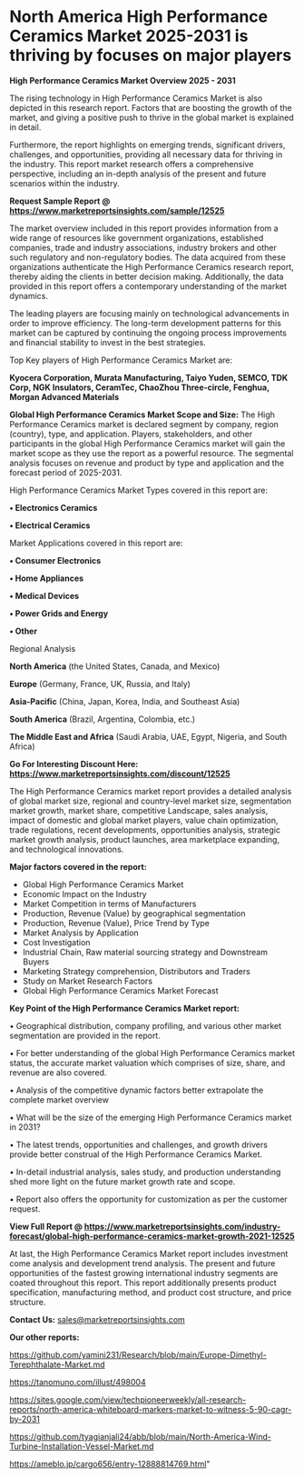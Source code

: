  # North America High Performance Ceramics Market 2025-2031 is thriving by focuses on major players

<Strong> High Performance Ceramics Market Overview 2025 - 2031</strong>

The rising technology in High Performance Ceramics Market is also depicted in this research report. Factors that are boosting the growth of the market, and giving a positive push to thrive in the global market is explained in detail.

Furthermore, the report highlights on emerging trends, significant drivers, challenges, and opportunities, providing all necessary data for thriving in the industry. This report market research offers a comprehensive perspective, including an in-depth analysis of the present and future scenarios within the industry.

<strong>Request Sample Report @ <a href=https://www.marketreportsinsights.com/sample/12525>https://www.marketreportsinsights.com/sample/12525</a></strong>

The market overview included in this report provides information from a wide range of resources like government organizations, established companies, trade and industry associations, industry brokers and other such regulatory and non-regulatory bodies. The data acquired from these organizations authenticate the High Performance Ceramics research report, thereby aiding the clients in better decision making. Additionally, the data provided in this report offers a contemporary understanding of the market dynamics.

The leading players are focusing mainly on technological advancements in order to improve efficiency. The long-term development patterns for this market can be captured by continuing the ongoing process improvements and financial stability to invest in the best strategies.

Top Key players of High Performance Ceramics Market are:

<strong>Kyocera Corporation, Murata Manufacturing, Taiyo Yuden, SEMCO, TDK Corp, NGK Insulators, CeramTec, ChaoZhou Three-circle, Fenghua, Morgan Advanced Materials</strong>

<strong><b>Global High Performance Ceramics Market Scope and Size:</b></strong>
The High Performance Ceramics market is declared segment by company, region (country), type, and application. Players, stakeholders, and other participants in the global High Performance Ceramics market will gain the market scope as they use the report as a powerful resource. The segmental analysis focuses on revenue and product by type and application and the forecast period of 2025-2031.

High Performance Ceramics Market Types covered in this report are:

<strong>• Electronics Ceramics

• Electrical Ceramics</strong>

Market Applications covered in this report are:

<strong>• Consumer Electronics

• Home Appliances

• Medical Devices

• Power Grids and Energy

• Other</strong> 

Regional Analysis

<strong>North America</strong> (the United States, Canada, and Mexico)

<strong>Europe</strong> (Germany, France, UK, Russia, and Italy)

<strong>Asia-Pacific</strong> (China, Japan, Korea, India, and Southeast Asia)

<strong>South America</strong> (Brazil, Argentina, Colombia, etc.)

<strong>The Middle East and Africa</strong> (Saudi Arabia, UAE, Egypt, Nigeria, and South Africa)

<strong>Go For Interesting Discount Here: <a href=https://www.marketreportsinsights.com/discount/12525>https://www.marketreportsinsights.com/discount/12525</a></strong>

The High Performance Ceramics market report provides a detailed analysis of global market size, regional and country-level market size, segmentation market growth, market share, competitive Landscape, sales analysis, impact of domestic and global market players, value chain optimization, trade regulations, recent developments, opportunities analysis, strategic market growth analysis, product launches, area marketplace expanding, and technological innovations.

<strong><b>Major factors covered in the report:</b></strong>
<ul>
  <li>Global High Performance Ceramics Market </li>
  <li>Economic Impact on the Industry</li>
  <li>Market Competition in terms of Manufacturers</li>
  <li>Production, Revenue (Value) by geographical segmentation</li>
  <li>Production, Revenue (Value), Price Trend by Type</li>
  <li>Market Analysis by Application</li>
  <li>Cost Investigation</li>
  <li>Industrial Chain, Raw material sourcing strategy and Downstream Buyers</li>
  <li>Marketing Strategy comprehension, Distributors and Traders</li>
  <li>Study on Market Research Factors</li>
  <li>Global High Performance Ceramics Market Forecast</li>
</ul>

<strong><b>Key Point of the High Performance Ceramics Market report:</b></strong>

• Geographical distribution, company profiling, and various other market segmentation are provided in the report.

• For better understanding of the global High Performance Ceramics market status, the accurate market valuation which comprises of size, share, and revenue are also covered.

• Analysis of the competitive dynamic factors better extrapolate the complete market overview

• What will be the size of the emerging High Performance Ceramics market in 2031?

• The latest trends, opportunities and challenges, and growth drivers provide better construal of the High Performance Ceramics Market.

• In-detail industrial analysis, sales study, and production understanding shed more light on the future market growth rate and scope.

• Report also offers the opportunity for customization as per the customer request.

<strong><b>View Full Report @ <a href=https://www.marketreportsinsights.com/industry-forecast/global-high-performance-ceramics-market-growth-2021-12525>https://www.marketreportsinsights.com/industry-forecast/global-high-performance-ceramics-market-growth-2021-12525</a></b></strong>


At last, the High Performance Ceramics Market report includes investment come analysis and development trend analysis. The present and future opportunities of the fastest growing international industry segments are coated throughout this report. This report additionally presents product specification, manufacturing method, and product cost structure, and price structure.

<strong>Contact Us:</strong>
sales@marketreportsinsights.com

<strong>Our other reports:</strong>

<a href=https://github.com/yamini231/Research/blob/main/Europe-Dimethyl-Terephthalate-Market.md>https://github.com/yamini231/Research/blob/main/Europe-Dimethyl-Terephthalate-Market.md</a>

<a href=https://tanomuno.com/illust/498004>https://tanomuno.com/illust/498004</a>

<a href=https://sites.google.com/view/techpioneerweekly/all-research-reports/north-america-whiteboard-markers-market-to-witness-5-90-cagr-by-2031>https://sites.google.com/view/techpioneerweekly/all-research-reports/north-america-whiteboard-markers-market-to-witness-5-90-cagr-by-2031</a>

<a href=https://github.com/tyagianjali24/abb/blob/main/North-America-Wind-Turbine-Installation-Vessel-Market.md>https://github.com/tyagianjali24/abb/blob/main/North-America-Wind-Turbine-Installation-Vessel-Market.md</a>

<a href=https://ameblo.jp/cargo656/entry-12888814769.html>https://ameblo.jp/cargo656/entry-12888814769.html</a>"
